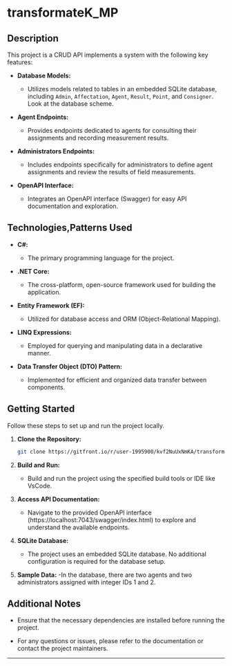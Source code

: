 # transformateK_MP

## Description

This project is a CRUD API implements a system with the following key features:

- **Database Models:**
  - Utilizes models related to tables in an embedded SQLite database, including `Admin`, `Affectation`, `Agent`, `Result`, `Point`, and `Consigner`. Look at the database      scheme.

- **Agent Endpoints:**
  - Provides endpoints dedicated to agents for consulting their assignments and recording measurement results.

- **Administrators Endpoints:**
  - Includes endpoints specifically for administrators to define agent assignments and review the results of field measurements.

- **OpenAPI Interface:**
  - Integrates an OpenAPI interface (Swagger) for easy API documentation and exploration.

## Technologies,Patterns Used

- **C#:**
  - The primary programming language for the project.

- **.NET Core:**
  - The cross-platform, open-source framework used for building the application.

- **Entity Framework (EF):**
  - Utilized for database access and ORM (Object-Relational Mapping).

- **LINQ Expressions:**
  - Employed for querying and manipulating data in a declarative manner.

- **Data Transfer Object (DTO) Pattern:**
  - Implemented for efficient and organized data transfer between components.

## Getting Started

Follow these steps to set up and run the project locally.

1. **Clone the Repository:**
   ```bash
   git clone https://gitfront.io/r/user-1995900/kvf2NuUxNmKA/transformateK-MP.git
   ```

2. **Build and Run:**
   - Build and run the project using the specified build tools or IDE like VsCode.

3. **Access API Documentation:**
   - Navigate to the provided OpenAPI interface (https://localhost:7043/swagger/index.html) to explore and understand the available endpoints.

4. **SQLite Database:**
   - The project uses an embedded SQLite database. No additional configuration is required for the database setup.

5. **Sample Data:**
   -In the database, there are two agents and two administrators assigned with integer IDs 1 and 2.
      

## Additional Notes

- Ensure that the necessary dependencies are installed before running the project.

- For any questions or issues, please refer to the documentation or contact the project maintainers.

---
